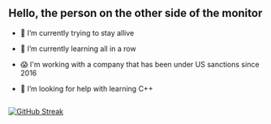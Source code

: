 ## Hello, the person on the other side of the monitor


- 🔭 I’m currently trying to stay allive
- 🌱 I’m currently learning all in a row
- 😱 I'm  working with a company that has been under US sanctions since 2016
- 🤔 I’m looking for help with learning C++
  
  
   <img src="https://komarev.com/ghpvc/?username=DonBiton&style=flat-square&color=blue" alt=""/>
[![GitHub Streak](http://github-readme-streak-stats.herokuapp.com?user=DonBiton&theme=dark&background=000000)](https://git.io/streak-stats)
 
      
     
  

<!-- <div align="center">
  <img src="" width="600" height="300"/>
</div>
<!--
**DonBiton/DonBiton** is a ✨ _special_ ✨ repository because its `README.md` (this file) appears on your GitHub profile.

Here are some ideas to get you started:

- 🔭 I’m currently working on ...
- 🌱 I’m currently learning ...
- 👯 I’m looking to collaborate on ...
- 🤔 I’m looking for help with ...
- 💬 Ask me about ...
- 📫 How to reach me: ...
- 😄 Pronouns: ...
- ⚡ Fun fact: ...
--!>
